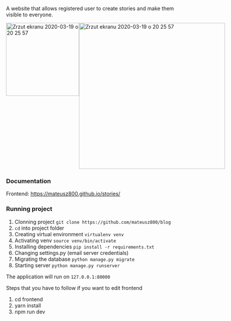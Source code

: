 
A website that allows registered user to create stories and make them visible to everyone.
<div style="display:flex;">
<img width="200" alt="Zrzut ekranu 2020-03-19 o 20 25 57" src="https://user-images.githubusercontent.com/44299056/77107205-9fc1d700-6a20-11ea-97c3-8d8ebbed405d.png">
<img width="400" alt="Zrzut ekranu 2020-03-19 o 20 25 57" src="https://user-images.githubusercontent.com/44299056/77106855-114d5580-6a20-11ea-99a7-1f545924b3f0.png">
 </div>

### Documentation
Frontend:
 https://mateusz800.github.io/stories/

### Running project
1. Clonning project ```git clone https://github.com/mateusz800/blog```
2. ``` cd ``` into project folder
4. Creating virtual environment ```virtualenv venv```
5. Activating venv ```source venv/bin/activate```
6. Installing dependencies ``` pip install -r requirements.txt ```
7. Changing settings.py (email server credentials)
3. Migrating the database ```python manage.py migrate```
4. Starting server ```python manage.py runserver```

The application will run on ```127.0.0.1:80000```


Steps that you have to follow if you want to edit frontend
1. cd frontend
2. yarn install
3. npm run dev
